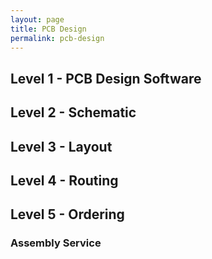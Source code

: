 ```yaml
---
layout: page
title: PCB Design
permalink: pcb-design
---
```


## Level 1 - PCB Design Software

## Level 2 - Schematic 


## Level 3 - Layout


## Level 4 - Routing


## Level 5 - Ordering
### Assembly Service


